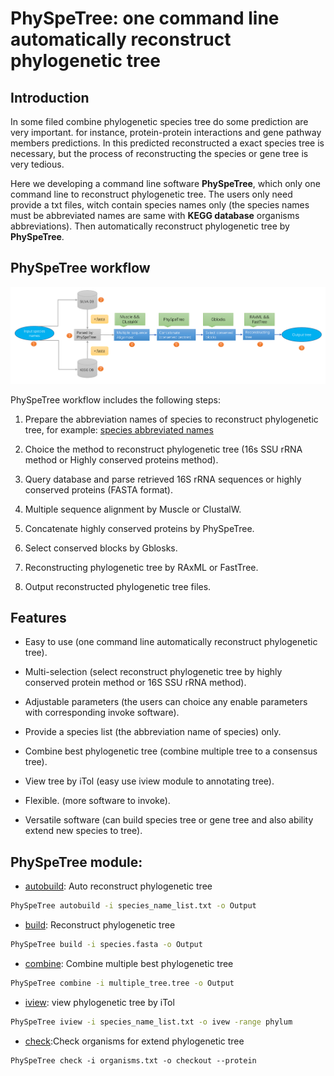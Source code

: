 
# PhySpeTree: one command line automatically reconstruct phylogenetic tree


## Introduction

In some filed combine phylogenetic species tree do some prediction are very important. for instance,
protein-protein interactions and gene pathway members predictions. In this predicted reconstructed a exact species tree
is necessary, but the process of reconstructing the species or gene tree is very tedious.

Here we developing a command line software **PhySpeTree**, which only one command line to reconstruct phylogenetic tree. The users only need provide a txt files, witch contain species names only
(the species names must be abbreviated names are same with **KEGG database** organisms abbreviations). Then automatically reconstruct phylogenetic tree by **PhySpeTree**.


## PhySpeTree workflow


![workflow](img/PhySpeTree_work_follow.png)


PhySpeTree workflow includes the following steps:

1. Prepare the abbreviation names of species to reconstruct phylogenetic tree, for example: [species abbreviated names][1]

2. Choice the method to reconstruct phylogenetic tree (16s SSU rRNA method or Highly conserved proteins method).

3. Query database and parse retrieved 16S rRNA sequences or highly conserved proteins (FASTA format).

4. Multiple sequence alignment by Muscle or ClustalW.

5. Concatenate highly conserved proteins by PhySpeTree.

6. Select conserved blocks by Gblosks.

7. Reconstructing phylogenetic tree by RAxML or FastTree.

8. Output reconstructed phylogenetic tree files.



## Features

- Easy to use (one command line automatically reconstruct phylogenetic tree).

- Multi-selection (select reconstruct phylogenetic tree by highly conserved protein method or 16S SSU rRNA method).

- Adjustable parameters (the users can choice any enable parameters with corresponding invoke software).

- Provide a species list (the abbreviation name of species) only.

- Combine best phylogenetic tree (combine multiple tree to a consensus tree).

- View tree by iTol (easy use iview module to annotating tree).

- Flexible. (more software to invoke).

- Versatile software (can build species tree or gene tree and also ability extend new species to tree).


## PhySpeTree module:

* [autobuild](usage.md#autobuild): Auto reconstruct phylogenetic tree

```bash
PhySpeTree autobuild -i species_name_list.txt -o Output
```


* [build](usage.md#build): Reconstruct phylogenetic tree

```bash
PhySpeTree build -i species.fasta -o Output
```

* [combine](usage.md#combine): Combine multiple best phylogenetic tree 

```bash
PhySpeTree combine -i multiple_tree.tree -o Output
```


* [iview](usage.md#iview): view phylogenetic tree by iTol

```bash
PhySpeTree iview -i species_name_list.txt -o ivew -range phylum 
```

* [check](usage.md#check):Check organisms for extend phylogenetic tree 

```
PhySpeTree check -i organisms.txt -o checkout --protein
```


[1]: example/organism_example_list.txt